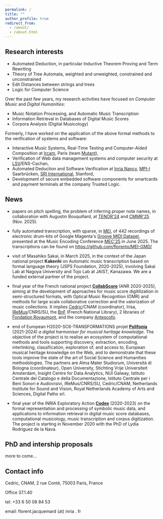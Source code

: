 ```yaml
---
permalink: /
title: ""
author_profile: true
redirect_from: 
  - /about/
  - /about.html
---
```


## Research interests
- Automated Deduction, in particular Inductive Theorem Proving and Term Rewriting
- Theory of Tree Automata, weighted and unweighted, constrained and unconstrained
- Edit Distances between strings and trees 
- Logic for Computer Science

Over the past few years, my research activities have focused on _Computer Music_ and _Digital Humanities_:
- Music Notation Processing, and Automatic Music Transcription
- Information Retrieval in Databases of Digital Music Scores 
- Corpora Analysis (Digital Musicology)

Formerly, I have worked on the application of the above formal methods to the verification of systems and software:
- Interactive Music Systems, Real-Time Testing and Computer-Aided Composition at [Ircam](https://www.ircam.fr), Paris (team [Mutant](http://repmus.ircam.fr/mutant)),
- Verification of Web data management systems and computer security at [LSV](http://www.lsv.fr)/ENS-Cachan, 
- Automated Deduction and Software Verification at
 [Inria Nancy](http://www.loria.fr), 
 [MPI-I](https://www.mpi-inf.mpg.de) Saarbrücken, 
 [SRI International](http://www.csl.sri.com), Stanford,
- Development of secure embedded software components for smartcards and payment terminals at the company Trusted Logic.

## News
- papers on pitch spelling, the problem of inferring proper note names, 
  in collaboration with Augustin Bouquillard, at 
  [TENOR'24](https://florent-jacquemard.github.io/publication/2024-04-01-Engraving-Oriented-Joint-Estimation-of-Pitch-Spelling-and-Local-and-Global-Keys) and 
  [CMMR'25](https://florent-jacquemard.github.io/publication/2025-11-03-Pitch-Spelling-Jazz-Lead-Sheets-and-Solo-Transcriptions) (Nov. 2025).

- fully automated transcription, with qparse, in [MEI](https://music-encoding.org), of 442 recordings of electronic drum-kits 
  of Google Magenta's [Groove MIDI Dataset](https://magenta.withgoogle.com/datasets/groove), 
  presented at the Music Encoding Conference [MEC'25](https://florent-jacquemard.github.io/publication/2025-06-03-Automated-MEI-Transcription-Dataset-of-Electronic-Drum-Kit-Recordings) in June 2025.
  The transcriptions can be found on  https://github.com/florento/MEI-GMD/

- visit of Masahiko Sakai, in March 2025, in the context of the 
  Japan national project **Kakenhi** on Automatic music transcription based on formal language theory (JSPS Foundation, 2020-2025), 
  involving Sakai Lab at Nagoya University and Tojo Lab at JAIST, Kanazawa. We are a funded external partner of the project.

- final year of the French national project [**CollabScore**](https://anr.fr/Projet-ANR-20-CE27-0014) (ANR 2020-2025), aiming at the development of approaches for music score digitilization in semi-structured formats, with Optical Music Recognition (OMR) and methods for large scale collaborative correction and the valorization of music collections. It implies [Cedric](https://cedric.cnam.fr)/CNAM (coordinator), Irisa, [IReMus](https://www.iremus.cnrs.fr)/CNRS/SU, the [BnF](https://gallica.bnf.fr/) (French National Library), 2 libraries of [Fondation Royaumont](https://www.royaumont.com/fr/les-bibliotheques), and the company [Antescofo](https://www.antescofo.com).

- end of European H2020-SC6-TRANSFORMATIONS projet [**Polifonia**](http://polifonia-project.eu)  (2021-2024) *a digital harmoniser for musical heritage knowledge*. The objective of the project is to realise an ecosystem of computational methods and tools supporting discovery, extraction, encoding, interlinking, classification, exploration of, and access to, European musical heritage knowledge on the Web, and to demonstrate that these tools improve the state of the art of Social Science and Humanities methodologies. The partners are Alma Mater Studiorum, Università di Bologna (coordinateur), Open University, Stichting Vrije Universiteit Amsterdam, Insight Centre for Data Analytics, NUI Galway, Istituto Centrale del Catalogo e della Documentazione, Istituto Centrale per i Beni Sonori e Audiovisivi, IReMus/CNRS/SU, Cedric/CNAM, Netherlands Institute for Sound and Vision, Royal Netherlands Academy of Arts and Sciences, Digital Paths srl.

- final year of the INRIA Exploratory Action [**Codex**](https://project.inria.fr/codex) (2020-2023) on the formal representation and processing of symbolic music data, and applications to information retrieval in digital music score databases, computational musicology, music transcription and corpus digitization. The project is starting in November 2020 with the PhD 
of Lydia Rodriguez de la Nava.

## PhD and intership proposals
more to come...

## Contact info
Cedric, CNAM, 2 rue Conté, 75003 Paris, France

Office 37.1.40

tel: +33 6 50 08 84 53

email: florent.jacquemard (at) inria . fr


